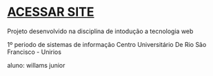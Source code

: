 # [ACESSAR SITE](https://willamsjr.github.io/Flamengo/)

Projeto desenvolvido na disciplina de intodução a tecnologia web

1º periodo de sistemas de informação
Centro Universitário De Rio São Francisco - Unirios

aluno: willams junior
